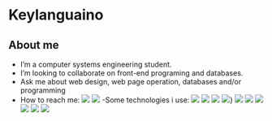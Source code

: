 # Keylanguaino
## About me

- I’m a computer systems engineering student.
- I’m looking to collaborate on front-end programing and databases.
- Ask me about web design, web page operation, databases and/or programming
- How to reach me:
[<img src="https://img.shields.io/badge/Instagram-E4405F?style=for-the-badge&logo=instagram&logoColor=white">](https://www.instagram.com/keyla_anguiano/)
[<img src="https://img.shields.io/badge/LinkedIn-0077B5?style=for-the-badge&logo=linkedin&logoColor=white">](www.linkedin.com/in/keyla-anguiano)
-Some technologies i use:
<img src="https://img.shields.io/badge/HTML5-E34F26?style=for-the-badge&logo=html5&logoColor=white)https://img.shields.io/badge/HTML5-E34F26?style=for-the-badge&logo=html5&logoColor=white" /> <img src="https://img.shields.io/badge/CSS3-1572B6?style=for-the-badge&logo=css3&logoColor=white" /> <img src="https://img.shields.io/badge/C-00599C?style=for-the-badge&logo=c&logoColor=white" /> <img src="https://img.shields.io/badge/C%2B%2B-00599C?style=for-the-badge&logo=c%2B%2B&logoColor=white" />} <img src="https://img.shields.io/badge/C%23-239120?style=for-the-badge&logo=c-sharp&logoColor=white" /> <img src="https://img.shields.io/badge/PHP-777BB4?style=for-the-badge&logo=php&logoColor=white" /> <img src="https://img.shields.io/badge/LaTeX-47A141?style=for-the-badge&logo=LaTeX&logoColor=white" /> <img src="https://img.shields.io/badge/LibreOffice-18A303?style=for-the-badge&logo=LibreOffice&logoColor=white" /> <img src="https://img.shields.io/badge/Vuetify-1867C0?style=for-the-badge&logo=vuetify&logoColor=white" /> <img src="https://img.shields.io/badge/Android_Studio-3DDC84?style=for-the-badge&logo=android-studio&logoColor=white" />

